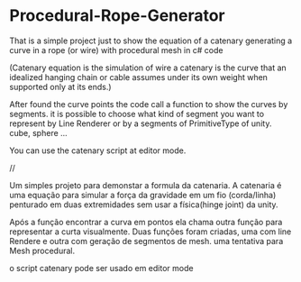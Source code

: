 # Procedural-Rope-Generator
  That is a simple project just to show the equation of a catenary generating a curve in a rope (or wire) with procedural mesh in c# code

(Catenary equation is the simulation of wire  a catenary is the curve that an idealized hanging chain or cable assumes 
under its own weight when supported only at its ends.)

After found the curve points the code call a function to show the curves  by segments. 
it is possible to choose what kind of segment you want to represent by Line Renderer or by
a segments of PrimitiveType of unity. cube, sphere ...  

You can use the catenary script at editor mode. 

// 

Um simples projeto para demonstar a formula da catenaria.
A catenaria é uma equação para simular a força da gravidade em um fio (corda/linha)
penturado em duas extremidades sem usar a física(hinge joint) da unity.

Após a função encontrar a curva em pontos ela chama outra função para representar a curta visualmente.
Duas funções foram criadas, uma com line Rendere e outra com geração de segmentos de mesh. uma tentativa para Mesh procedural.

o script catenary pode ser usado em editor mode
